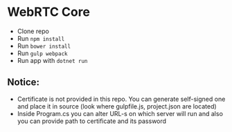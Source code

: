 # WebRTC Core

* Clone repo
* Run `npm install`
* Run `bower install`
* Run `gulp webpack`
* Run app with `dotnet run`


## Notice:
* Certificate is not provided in this repo. You can generate self-signed one and place it in source (look where gulpfile.js, project.json are located)
* Inside Program.cs you can alter URL-s on which server will run and also you can provide path to certificate and its password
